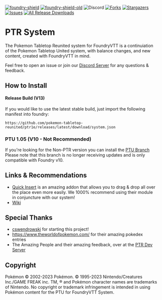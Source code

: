 [![foundry-shield]][foundry-url]
[![foundry-shield-old]][foundry-url]
![Discord](https://img.shields.io/discord/748601513835888682?logo=discord&label=Discord&link=https%3A%2F%2Fdiscord.gg%2Fptufvtt)
[![Forks][forks-shield]][forks-url]
[![Stargazers][stars-shield]][stars-url]
[![Issues][issues-shield]][issues-url]
[![All Release Downloads](https://img.shields.io/github/downloads/dylanpiera/Foundry-Pokemon-Tabletop-United-System/total.svg)]()

# PTR System
The Pokemon Tabletop Reunited system for FoundryVTT is a continuiation of the Pokemon Tabletop United system, with balance changes, and new content, created with FoundryVTT in mind.

Feel free to open an issue or join our [Discord Server](https://discord.gg/ptrfvtt) for any questions & feedback.

## How to Install
#### Release Build (V13)
If you would like to use the latest stable build, just import the following manifest into foundry: 
```
https://github.com/pokemon-tabletop-reunited/ptr1e/releases/latest/download/system.json
```
### PTU 1.05 (V10 - Not Recommended)
If you're looking for the Non-PTR version you can install the [PTU Branch](https://github.com/pokemon-tabletop-reunited/ptr1e/tree/PTU-1.05)
Please note that this branch is no longer receiving updates and is only compatible with Foundry v10.

## Links & Recommendations
- [Quick Insert](https://gitlab.com/fvtt-modules-lab/quick-insert) is an amazing addon that allows you to drag & drop all over the place even more easily. We 1000% recommend using their module in conjuncture with our system!
- [Wiki](https://1e.ptr.wiki)

## Special Thanks
* [cswendrowski](https://github.com/cswendrowski) for starting this project!
* https://www.theworldofpokemon.com/ for their amazing pokedex entries 
* The Amazing People and their amazing feedback, over at the [PTR Dev Server](https://discord.gg/ptrfvtt)

## Copyright
Pokémon © 2002-2023 Pokémon. © 1995-2023 Nintendo/Creatures Inc./GAME FREAK inc. TM, ® and Pokémon character names are trademarks of Nintendo.
No copyright or trademark infringement is intended in using Pokémon content for the PTU for FoundryVTT System.

[foundry-shield]: https://img.shields.io/badge/Foundry-v13.348-success
[foundry-shield-old]: https://img.shields.io/badge/Foundry-v11.314-success
[foundry-url]: https://foundryvtt.com/
[forks-shield]: https://img.shields.io/github/forks/dylanpiera/Foundry-Pokemon-Tabletop-United-System.svg
[forks-url]: https://github.com/dylanpiera/Foundry-Pokemon-Tabletop-United-System/network/members
[stars-shield]: https://img.shields.io/github/stars/dylanpiera/Foundry-Pokemon-Tabletop-United-System.svg
[stars-url]: https://github.com/dylanpiera/Foundry-Pokemon-Tabletop-United-System/stargazers
[issues-shield]: https://img.shields.io/github/issues/dylanpiera/Foundry-Pokemon-Tabletop-United-System.svg
[issues-url]: https://github.com/dylanpiera/Foundry-Pokemon-Tabletop-United-System/issues
